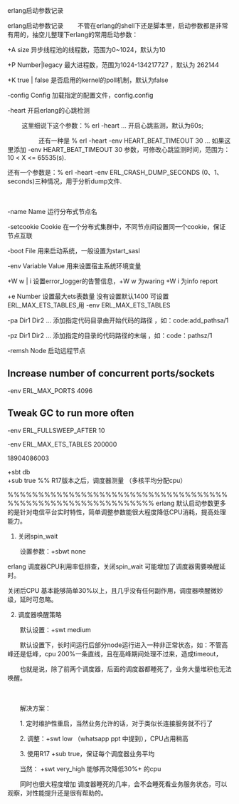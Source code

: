 erlang启动参数记录

erlang启动参数记录
　　不管在erlang的shell下还是脚本里，启动参数都是非常有用的，抽空儿整理下erlang的常用启动参数：

+A size   异步线程池的线程数，范围为0~1024，默认为10

+P Number|legacy   最大进程数，范围为1024-134217727 ，默认为  262144

+K true | false  是否启用的kernel的poll机制，默认为false

-config Config  加载指定的配置文件，config.config

-heart  开启erlang的心跳检测 

　　 这里细说下这个参数：% erl -heart ... 开启心跳监测，默认为60s;

　　　　　还有一种是 % erl -heart -env HEART_BEAT_TIMEOUT 30 ... 如果这里添加 -env HEART_BEAT_TIMEOUT 30 参数，可修改心跳监测时间，范围为：10 < X <= 65535(s).

还有一个参数是：% erl -heart -env ERL_CRASH_DUMP_SECONDS (0、1、seconds)三种情况，用于分析dump文件.

　　　　

-name Name  运行分布式节点名

-setcookie Cookie  在一个分布式集群中，不同节点间设置同一个cookie，保证节点互联

-boot File  用来启动系统，一般设置为start_sasl

-env Variable Value  用来设置宿主系统环境变量

+W w | i  设置error_logger的告警信息，+W w 为waring  +W i 为info report

+e Number 设置最大ets表数量  没有设置默认1400  可设置 ERL_MAX_ETS_TABLES,用 -env ERL_MAX_ETS_TABLES

-pa Dir1 Dir2 ...  添加指定代码目录由开始代码的路径 ，如：code:add_pathsa/1

-pz Dir1 Dir2 ...  添加指定的目录的代码路径的末端 ，如：code：pathsz/1

-remsh Node  启动远程节点

 

## Increase number of concurrent ports/sockets
-env ERL_MAX_PORTS 4096

## Tweak GC to run more often
-env ERL_FULLSWEEP_AFTER 10

-env ERL_MAX_ETS_TABLES 200000

18904086003

 +sbt db        
 +sub true                                         %% R17版本之后，调度器测量 （多核平均分配cpu）

 

%%%%%%%%%%%%%%%%%%%%%%%%%%%%%%%%%%%%%%%%%%%%%%%%%%%%%%%%%%%%
erlang 默认启动参数更多的是针对电信平台实时特性，简单调整参数能很大程度降低CPU消耗，提高处理能力。

1. 关闭spin_wait

　　设置参数：+sbwt none

erlang 调度器CPU利用率低排查，关闭spin_wait 可能增加了调度器需要唤醒延时。

关闭后CPU 基本能够简单30%以上，且几乎没有任何副作用，调度器唤醒微妙级，延时可忽略。

 

2. 调度器唤醒策略

　　默认设置：+swt medium

　　默认设置下，长时间运行后部分node运行进入一种非正常状态，如：不管高峰还是低峰，cpu 200%一条直线，且在高峰期间处理不过来，造成timeout，

　　也就是说，除了前两个调度器，后面的调度器都睡死了，业务大量堆积也无法唤醒。

　　

　　解决方案：

　　1. 定时维护性重启，当然业务允许的话，对于类似长连接服务就不行了

　　2. 调整：+swt low （whatsapp ppt 中提到），CPU占用稍高

　　3. 使用R17 +sub true，保证每个调度器业务平均

 

　　当然： +swt very_high 能够再次降低30%+ 的cpu

　　同时也很大程度增加 调度器睡死的几率，会不会睡死看业务服务状态，可以观察，对性能提升还是很有帮助的。